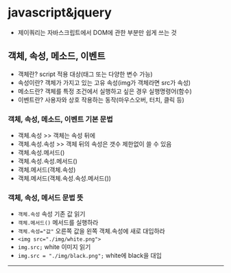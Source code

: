 # javascript&jquery
* 제이쿼리는 자바스크립트에서 DOM에 관한 부분만 쉽게 쓰는 것
## 객체, 속성, 메소드, 이벤트
* 객체란? script 적용 대상(태그 또는 다양한 변수 가능)
* 속성이란? 객체가 가지고 있는 고유 속성(img가 객체라면 src가 속성)
* 메소드란? 객체를 특정 조건에서 실행하고 싶은 경우 실행명령어(함수)
* 이벤트란? 사용자와 상호 작용하는 동작(마우스오버, 터치, 클릭 등)
### 객체, 속성, 메소드, 이벤트 기본 문법
* 객체.속성  >> 객체는 속성 뒤에
* 객체.속성.속성  >> 객체 뒤의 속성은 갯수 제한없이 쓸 수 있음
* 객체.속성.메서드()
* 객체.속성.속성.메서드()
* 객체.메서드(객체.속성)
* 객체.메서드(객체.속성.속성.메서드())
### 객체, 속성, 메서드 문법 뜻
* `객체.속성` 속성 기존 값 읽기
* `객체.메서드()` 메서드를 실행하라
* `객체.속성="값"` 오른쪽 값을 왼쪽 객체.속성에 새로 대입하라
* `<img src="./img/white.png">`
* `img.src;` white 이미지 읽기
* `img.src = "./img/black.png";` white에 black을 대입 
----